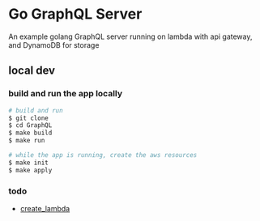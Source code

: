 # Go GraphQL Server
An example golang GraphQL server running on lambda with api gateway, and DynamoDB for storage

## local dev

### build and run the app locally
```sh
# build and run
$ git clone
$ cd GraphQL
$ make build
$ make run

# while the app is running, create the aws resources
$ make init
$ make apply
```

### todo
 - [create_lambda](https://registry.terraform.io/providers/hashicorp/aws/latest/docs/resources/api_gateway_integration)
